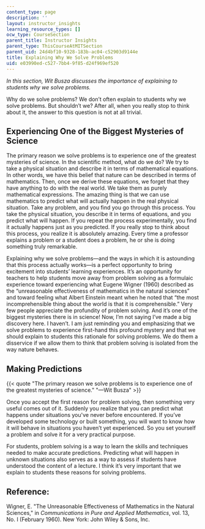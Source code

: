 ```yaml
---
content_type: page
description: ''
layout: instructor_insights
learning_resource_types: []
ocw_type: CourseSection
parent_title: Instructor Insights
parent_type: ThisCourseAtMITSection
parent_uid: 24d4bf10-9328-183b-ac04-c52903d9144e
title: Explaining Why We Solve Problems
uid: e03990ed-c527-7bb4-9f85-d24f969ef520
---
```


_In this section, Wit Busza discusses the importance of explaining to students why we solve problems._ 

Why do we solve problems? We don’t often explain to students why we solve problems. But shouldn’t we? After all, when you really stop to think about it, the answer to this question is not at all trivial.

Experiencing One of the Biggest Mysteries of Science
----------------------------------------------------

The primary reason we solve problems is to experience one of the greatest mysteries of science. In the scientific method, what do we do? We try to take a physical situation and describe it in terms of mathematical equations. In other words, we have this belief that nature can be described in terms of mathematics. Then, once we derive these equations, we forget that they have anything to do with the real world. We take them as purely mathematical expressions. The amazing thing is that we can use mathematics to predict what will actually happen in the real physical situation. Take any problem, and you find you go through this process. You take the physical situation, you describe it in terms of equations, and you predict what will happen. If you repeat the process experimentally, you find it actually happens just as you predicted. If you really stop to think about this process, you realize it is absolutely amazing. Every time a professor explains a problem or a student does a problem, he or she is doing something truly remarkable.

Explaining why we solve problems—and the ways in which it is astounding that this process actually works—is a perfect opportunity to bring excitement into students’ learning experiences. It’s an opportunity for teachers to help students move away from problem solving as a formulaic experience toward experiencing what Eugene Wigner (1960) described as the “unreasonable effectiveness of mathematics in the natural sciences” and toward feeling what Albert Einstein meant when he noted that “the most incomprehensible thing about the world is that it is comprehensible.” Very few people appreciate the profundity of problem solving. And it’s one of the biggest mysteries there is in science! Now, I’m not saying I’ve made a big discovery here. I haven’t. I am just reminding you and emphasizing that we solve problems to experience first-hand this profound mystery and that we should explain to students this rationale for solving problems. We do them a disservice if we allow them to think that problem solving is isolated from the way nature behaves.

Making Predictions
------------------

{{< quote "The primary reason we solve problems is to experience one of the greatest mysteries of science." "—Wit Busza" >}}

Once you accept the first reason for problem solving, then something very useful comes out of it. Suddenly you realize that you can predict what happens under situations you've never before encountered. If you’ve developed some technology or built something, you will want to know how it will behave in situations you haven’t yet experienced. So you set yourself a problem and solve it for a very practical purpose.

For students, problem solving is a way to learn the skills and techniques needed to make accurate predictions. Predicting what will happen in unknown situations also serves as a way to assess if students have understood the content of a lecture. I think it’s very important that we explain to students these reasons for solving problems.

Reference:
----------

Wigner, E. "The Unreasonable Effectiveness of Mathematics in the Natural Sciences," in _Communications in Pure and Applied Mathematics_, vol. 13, No. I (February 1960). New York: John Wiley & Sons, Inc.